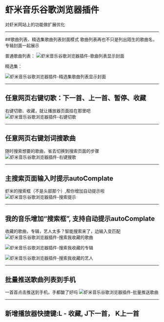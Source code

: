 # 虾米音乐谷歌浏览器插件
对虾米网站上的功能做扩展优化

* * *
##歌曲列表、精选集歌曲列表封面模式
歌曲列表再也不只是列出陌生的歌曲名，专辑封面一起展示

普通歌曲列表：
![虾米音乐谷歌浏览器插件-歌曲列表显示封面](/readme_pic/song_logo.jpg "虾米音乐谷歌浏览器插件-歌曲列表显示封面")

精选集：

![虾米音乐谷歌浏览器插件-精选集歌曲列表显示封面](/readme_pic/collect_song_logo.jpg "虾米音乐谷歌浏览器插件-精选集歌曲列表显示封面")

* * *
## 任意网页右键切歌：下一首、上一首、暂停、收藏
右键切歌、收藏，就让播放器页面挂在那里吧
![虾米音乐谷歌浏览器插件-右键切歌](/readme_pic/right_menu.jpg "虾米音乐谷歌浏览器插件-右键切歌")

* * *
## 任意网页右键划词搜歌曲
随时搜索想要的歌曲，省去切换到搜索页面的步骤
![虾米音乐谷歌浏览器插件-右键搜歌](/readme_pic/right_menu_search.jpg "虾米音乐谷歌浏览器插件-右键搜歌")

* * *
## 主搜索页面输入时提示autoComplate
虾米的搜索框（不是头部那个）,帮你增加自动提示啦
![虾米音乐谷歌浏览器插件-搜索提示](/readme_pic/search_autocomplate.gif "虾米音乐谷歌浏览器插件-搜索提示")

* * *
## 我的音乐增加“搜索框”, 支持自动提示autoComplate
收藏的歌曲，专辑，艺人太多？智能搜索来了，边输入变匹配
![虾米音乐谷歌浏览器插件-搜索我收藏的歌曲](/readme_pic/search_lib_song.gif "虾米音乐谷歌浏览器插件-搜索我收藏的歌曲")

![虾米音乐谷歌浏览器插件-搜索我收藏的专辑](/readme_pic/search_lib_album.gif "虾米音乐谷歌浏览器插件-搜索我收藏的专辑")

![虾米音乐谷歌浏览器插件-搜索我收藏的艺人](/readme_pic/search_lib_artist.gif "虾米音乐谷歌浏览器插件-搜索我收藏的艺人")

* * *
## 批量推送歌曲列表到手机
一首首点击推送到手机，手都酸了好吗
![虾米音乐谷歌浏览器插件-批量推送歌曲](/readme_pic/multi_send_to_app.gif "虾米音乐谷歌浏览器插件-批量推送歌曲")

* * *
## 新增播放器快捷键:L - 收藏, J下一首， K上一首

